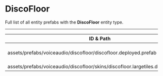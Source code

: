 # DiscoFloor
Full list of all <Badge type="warning" text="2"/> entity prefabs with the **DiscoFloor** entity type.

---
| ID & Path |
| --- |
| <a href="#3677777210"><Badge id="3677777210" type="tip" text="#"/></a> <Badge type="tip" text="3677777210"/> <Badge type="info" text="Poolable"/> <Badge type="info" text="Model"/> <Badge type="info" text="GroundWatch"/> <Badge type="info" text="DestroyOnGroundMissing"/> <Badge type="info" text="Construction"/> <Badge type="info" text="Rust.PropRenderer"/> <Badge type="info" text="Deployable"/> <Badge type="info" text="RealmedRemove"/> <Badge type="info" text="DeployableDecay"/> <Badge type="info" text="DiscoFloorColourLookups"/> <Badge type="info" text="Gibbable"/> <br> assets/prefabs/voiceaudio/discofloor/discofloor.deployed.prefab |
| <a href="#1416531191"><Badge id="1416531191" type="tip" text="#"/></a> <Badge type="tip" text="1416531191"/> <Badge type="info" text="Poolable"/> <Badge type="info" text="Model"/> <Badge type="info" text="GroundWatch"/> <Badge type="info" text="DestroyOnGroundMissing"/> <Badge type="info" text="Construction"/> <Badge type="info" text="Rust.PropRenderer"/> <Badge type="info" text="Deployable"/> <Badge type="info" text="RealmedRemove"/> <Badge type="info" text="DeployableDecay"/> <Badge type="info" text="DiscoFloorColourLookups"/> <Badge type="info" text="Gibbable"/> <br> assets/prefabs/voiceaudio/discofloor/skins/discofloor.largetiles.deployed.prefab |
